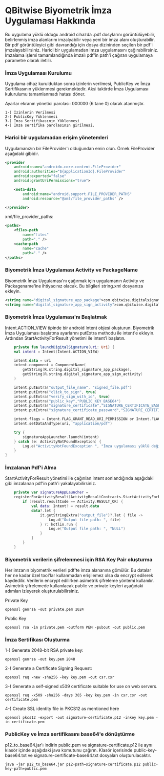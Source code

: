 # QBitwise Biyometrik İmza Uygulaması Hakkında
Bu uygulama yüklü olduğu android cihazda .pdf dosylarını görüntülüyebilir, belirlenmiş imza alanlarını imzalyabilir veya yeni bir imza alanı oluşturabilir. Bir pdf görüntüleyici gibi davrandığı için dosya dizininden seçilen bir pdf'i imzalayabilirsiniz. Harici bir uygulamadan İmza uygulamasını çağırabilirsiniz. İmzalama işlemi tamamlandığında imzalı pdf'in path'i çağıran uygulamaya parametre olarak iletilir.

### <a id="qs-add-sdk"></a>İmza Uygulaması Kurulumu
Uygulama cihaz kurulduktan sonra izinlerin verilmesi, PublicKey ve İmza Sertifikasının yüklenmesi gerekmektedir. Aksi taktirde İmza Uygulaması kulurulumu tamamlanmadı hatası döner.

Ayarlar ekranın yönetici parolası: 000000 (6 tane 0) olarak atanmıştır.

```text
1-) İzinlerin Verilmesi
2-) PublicKey Yüklenmesi
3-) İmza Sertifikasının Yüklenmesi
4-) İmza sertifika parolasının girilmesi.
```

### <a id="qs-add-sdk"></a>Harici bir uygulamadan erişim yönetemleri

Uygulamanızın bir FileProvider'ı olduğundan emin olun. Örnek FileProvider aşağıdaki gibidir.
```xml
<provider
    android:name="androidx.core.content.FileProvider"
    android:authorities="${applicationId}.FileProvider"
    android:exported="false"
    android:grantUriPermissions="true">

    <meta-data
        android:name="android.support.FILE_PROVIDER_PATHS"
        android:resource="@xml/file_provider_paths" />

</provider>
```

xml/file_provider_paths:

```xml
<paths>
    <files-path
        name="files"
        path="." />
    <cache-path
        name="cache"
        path="." />
</paths>
```
### <a id="qs-add-sdk"></a>Biyometrik İmza Uygulaması Activity ve PackageName
Biyometrik İmza Uygulaması'nı çağırmak için uygulamanın Activity ve Packagename'ine ihtiyacınız olacak. Bu bilgileri string.xml dosyanıza ekleyin.

```xml
<string name="digital_signature_app_package">com.qbitwise.digitalsignature</string>
<string name="digital_signature_app_sign_activity">com.qbitwise.digitalsignature.presentation.SignActivity</string>
```

### <a id="qs-add-sdk"></a>Biyometrik İmza Uygulaması'nı Başlatmak
Intent.ACTION_VIEW tipinde bir android Intent objesi oluşturun. Biyometrik İmza Uygulaması başlatma ayarlarını putExtra methodu ile intent'e ekleyin. Ardından StartActivityForResult yönetimi ile intent'i başlatın.

```kotlin
    private fun launchDigitalSignature(uri: Uri) {
    val intent = Intent(Intent.ACTION_VIEW)

    intent.data = uri
    intent.component = ComponentName(
        getString(R.string.digital_signature_app_package),
        getString(R.string.digital_signature_app_sign_activity)
    )

    intent.putExtra("output_file_name", "signed_file.pdf")
    intent.putExtra("click_to_sign", true)
    intent.putExtra("verify_sign_with_id", true)
    intent.putExtra("public_key","PUBLIC_KEY_BASE64")
    intent.putExtra("signature_certificate","SIGNATURE_CERTIFICATE_BASE64")
    intent.putExtra("signature_certificate_password","SIGNATURE_CERTIFICATE_PASSWORD")

    intent.flags = Intent.FLAG_GRANT_READ_URI_PERMISSION or Intent.FLAG_GRANT_WRITE_URI_PERMISSION
    intent.setDataAndType(uri, "application/pdf")

    try {
        signatureAppLauncher.launch(intent)
    } catch (e: ActivityNotFoundException) {
        Log.e("ActivityNotFoundException ", "İmza uygulaması yüklü değil!")
    }
}
```

### <a id="qs-add-sdk"></a>İmzalanan Pdf'i Alma
StartActivityForResult yönetimi ile çağırılan intent sonlandığında aşağıdaki gibi imzalanan pdf'in path'i yakalayabilirsiniz.

```kotlin
    private var signatureAppLauncher =
    registerForActivityResult(ActivityResultContracts.StartActivityForResult()) { result ->
        if (result.resultCode == Activity.RESULT_OK) {
            val data: Intent? = result.data
            data?.let {
                it.getStringExtra("output_file")?.let { file ->
                    Log.d("Output file path: ", file)
                } ?: kotlin.run {
                    Log.e("Output file path: ", "NULL")
                }
            }
        }
    }
```

### <a id="qs-add-sdk"></a>Biyometrik verilerin şifrelenmesi için RSA Key Pair oluşturma
Her imzanın biyometrik verileri pdf'te imza alananına gömülür. Bu datalar her ne kadar özel tool'lar kullanmadan erişilemez olsa da encrypt edilerek kaydedilir. Verilerin encrypt edilirken asimetrik şifreleme yöntemi kullanılır. Asimetrik şifrelemede kullanılacak public ve private keyleri aşağıdaki adımları izleyerek oluşturulabilirsiniz.

Private Key
```text
openssl genrsa -out private.pem 1024
```

Public Key
```text
openssl rsa -in private.pem -outform PEM -pubout -out public.pem
```

### <a id="qs-add-sdk"></a>İmza Sertifikası Oluşturma

1-) Generate 2048-bit RSA private key:
```text
openssl genrsa -out key.pem 2048
```

2-) Generate a Certificate Signing Request:
```text
openssl req -new -sha256 -key key.pem -out csr.csr
```

3-) Generate a self-signed x509 certificate suitable for use on web servers.
```text
openssl req -x509 -sha256 -days 365 -key key.pem -in csr.csr -out certificate.pem
```

4-) Create SSL identity file in PKCS12 as mentioned here
```text
openssl pkcs12 -export -out signature-certificate.p12 -inkey key.pem -in certificate.pem
```

### <a id="qs-add-sdk"></a>PublicKey ve İmza sertifikasını base64'e dönüştürme
p12_to_base64.jar'ı indirin public.pem ve signature-certificate.p12 ile aynı klasör içinde aşağıdaki java komutunu çağırın. Klasör içerisinde public-key-base64.txt ve signature-certificate-base64.txt dosyaları oluşturulacaktır.
```text
java -jar p12_to_base64.jar p12-path=signature-certificate.p12 public-key-path=public.pem
```
